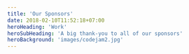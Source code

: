 ```yaml
---
title: 'Our Sponsors'
date: 2018-02-10T11:52:18+07:00
heroHeading: 'Work'
heroSubHeading: 'A big thank-you to all of our sponsors'
heroBackground: 'images/codejam2.jpg'
---
```


